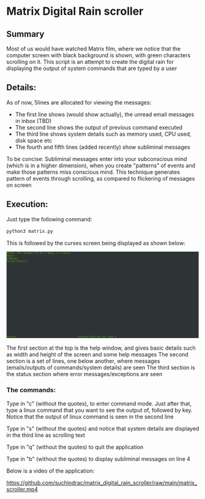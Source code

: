 # Matrix Digital Rain scroller

## Summary

Most of us would have watched Matrix film, where we notice that the computer screen with black background is shown, with green 
 characters scrolling on it. This script is an attempt to create the digital rain for displaying the output of system commands
 that are typed by a user

## Details:

As of now, 5lines are allocated for viewing the messages:
  * The first line shows (would show actually), the unread email messages in inbox (TBD)
  * The second line shows the output of previous command executed
  * The third line shows system details such as memory used, CPU used, disk space etc
  * The fourth and fifth lines (added recently) show subliminal messages

To be concise: Subliminal messages enter into your subconscious mind (which is in a higher dimension), when you create "patterns" of events and make those patterns miss conscious mind. This technique generates pattern of events through scrolling, as compared to flickering of messages on screen

## Execution:

Just type the following command:

```python
python3 matrix.py
```

This is followed by the curses screen being displayed as shown below:

![alt text](https://github.com/suchindrac/matrix_digital_rain_scroller/raw/main/matrix_screen.png "Initial Screen")

The first section at the top is the help window, and gives basic details such as width and height of the screen and some help messages
The second section is a set of lines, one below another, where messages (emails/outputs of commands/system details) are seen
The third section is the status section where error messages/exceptions are seen

### The commands:

Type in "c" (without the quotes), to enter command mode. Just after that, type a linux command that you want to see the output of, 
 followed by <RETURN> key. Notice that the output of linux command is seen in the second line

Type in "s" (without the quotes) and notice that system details are displayed in the third line as scrolling text

Type in "q" (without the quotes) to quit the application

Type in "b" (without the quotes) to display subliminal messages on line 4

Below is a video of the application:

https://github.com/suchindrac/matrix_digital_rain_scroller/raw/main/matrix_scroller.mp4
